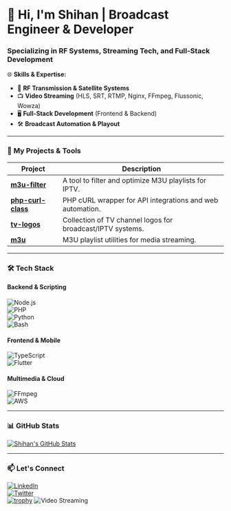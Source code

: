 # 📡 Hi, I'm Shihan | Broadcast Engineer & Developer  

### **Specializing in RF Systems, Streaming Tech, and Full-Stack Development**  

🌐 **Skills & Expertise:**  
- 📡 **RF Transmission & Satellite Systems**  
- 📺 **Video Streaming** (HLS, SRT, RTMP, Nginx, FFmpeg, Flussonic, Wowza)  
- 🖥️ **Full-Stack Development** (Frontend & Backend)  
- 🛠 **Broadcast Automation & Playout**  

---

### 🔧 **My Projects & Tools**  
| Project | Description |  
|---------|-------------|  
| [**m3u-filter**](https://github.com/shihan84/m3u-filter) | A tool to filter and optimize M3U playlists for IPTV. |  
| [**php-curl-class**](https://github.com/shihan84/php-curl-class) | PHP cURL wrapper for API integrations and web automation. |  
| [**tv-logos**](https://github.com/shihan84/tv-logos) | Collection of TV channel logos for broadcast/IPTV systems. |  
| [**m3u**](https://github.com/shihan84/m3u) | M3U playlist utilities for media streaming. |  

---

### 🛠 **Tech Stack**  

#### **Backend & Scripting**  
![Node.js](https://img.shields.io/badge/Node.js-339933?logo=node.js&logoColor=white)  
![PHP](https://img.shields.io/badge/PHP-777BB4?logo=php&logoColor=white)  
![Python](https://img.shields.io/badge/Python-3776AB?logo=python&logoColor=white)  
![Bash](https://img.shields.io/badge/Bash-4EAA25?logo=gnu-bash&logoColor=white)  

#### **Frontend & Mobile**  
![TypeScript](https://img.shields.io/badge/TypeScript-3178C6?logo=typescript&logoColor=white)  
![Flutter](https://img.shields.io/badge/Flutter-02569B?logo=flutter&logoColor=white)  

#### **Multimedia & Cloud**  
![FFmpeg](https://img.shields.io/badge/FFmpeg-007808?logo=ffmpeg&logoColor=white)  
![AWS](https://img.shields.io/badge/AWS-232F3E?logo=amazon-aws&logoColor=white)  

---

### 📊 **GitHub Stats**  
[![Shihan's GitHub Stats](https://github-readme-stats.vercel.app/api?username=shihan84&show_icons=true&theme=dark)](https://github.com/shihan84)  

---

### 📫 **Let's Connect**  
[![LinkedIn](https://img.shields.io/badge/LinkedIn-0A66C2?logo=linkedin)](https://www.linkedin.com/in/yourprofile)  
[![Twitter](https://img.shields.io/badge/Twitter-1DA1F2?logo=twitter)](https://twitter.com/yourhandle)  
[![trophy](https://github-profile-trophy.vercel.app/?username=shihan84&theme=darkhub)](https://github.com/ryo-ma/github-profile-trophy)
![Video Streaming](https://img.shields.io/badge/-Video_Streaming-00B4D8)

